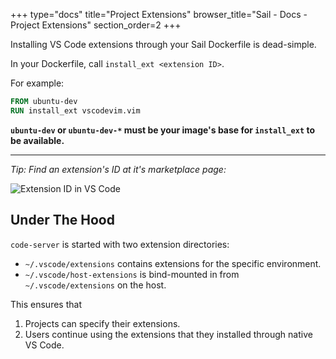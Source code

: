 +++
type="docs"
title="Project Extensions"
browser_title="Sail - Docs - Project Extensions"
section_order=2
+++

Installing VS Code extensions through your Sail Dockerfile is dead-simple.

In your Dockerfile, call `install_ext <extension ID>`.

For example:

```Dockerfile
FROM ubuntu-dev
RUN install_ext vscodevim.vim
```


**`ubuntu-dev` or `ubuntu-dev-*` must be your image's base for `install_ext` to be available.**

---

_Tip: Find an extension's ID at it's marketplace page:_

![Extension ID in VS Code](/extension-id.png)


## Under The Hood

`code-server` is started with two extension directories:

- `~/.vscode/extensions` contains extensions for the specific environment.
- `~/.vscode/host-extensions` is bind-mounted in from `~/.vscode/extensions` on
the host.

This ensures that

1. Projects can specify their extensions.
1. Users continue using the extensions that they installed through native
VS Code.


